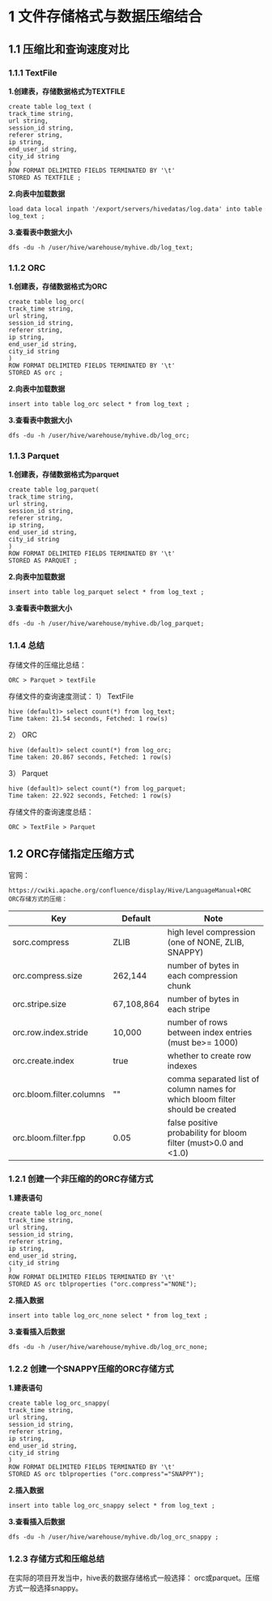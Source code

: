 # 1 文件存储格式与数据压缩结合

## 1.1 压缩比和查询速度对比

### 1.1.1 TextFile
**1.创建表，存储数据格式为TEXTFILE**
``` 
create table log_text (
track_time string,
url string,
session_id string,
referer string,
ip string,
end_user_id string,
city_id string
)
ROW FORMAT DELIMITED FIELDS TERMINATED BY '\t'
STORED AS TEXTFILE ;
```

**2.向表中加载数据**
```
load data local inpath '/export/servers/hivedatas/log.data' into table log_text ;
```

**3.查看表中数据大小**
``` 
dfs -du -h /user/hive/warehouse/myhive.db/log_text;
```

### 1.1.2 ORC
**1.创建表，存储数据格式为ORC**
``` 
create table log_orc(
track_time string,
url string,
session_id string,
referer string,
ip string,
end_user_id string,
city_id string
)
ROW FORMAT DELIMITED FIELDS TERMINATED BY '\t'
STORED AS orc ;
```

**2.向表中加载数据**
``` 
insert into table log_orc select * from log_text ;
```

**3.查看表中数据大小**
``` 
dfs -du -h /user/hive/warehouse/myhive.db/log_orc;
```

### 1.1.3 Parquet
**1.创建表，存储数据格式为parquet**
``` 
create table log_parquet(
track_time string,
url string,
session_id string,
referer string,
ip string,
end_user_id string,
city_id string
)
ROW FORMAT DELIMITED FIELDS TERMINATED BY '\t'
STORED AS PARQUET ;
```

**2.向表中加载数据**
``` 
insert into table log_parquet select * from log_text ;
```

**3.查看表中数据大小**
``` 
dfs -du -h /user/hive/warehouse/myhive.db/log_parquet;
```

### 1.1.4 总结
存储文件的压缩比总结：
``` 
ORC > Parquet > textFile
```

存储文件的查询速度测试：
1） TextFile
``` 
hive (default)> select count(*) from log_text;
Time taken: 21.54 seconds, Fetched: 1 row(s)
```

2） ORC
``` 
hive (default)> select count(*) from log_orc;
Time taken: 20.867 seconds, Fetched: 1 row(s)
```

3） Parquet
``` 
hive (default)> select count(*) from log_parquet; 
Time taken: 22.922 seconds, Fetched: 1 row(s)
```

存储文件的查询速度总结：
``` 
ORC > TextFile > Parquet
```

## 1.2 ORC存储指定压缩方式
官网： 
``` 
https://cwiki.apache.org/confluence/display/Hive/LanguageManual+ORC ORC存储方式的压缩：
```

| Key | Default | Note  
| --- | --- | ---
| sorc.compress   | ZLIB    | high level compression (one of NONE, ZLIB, SNAPPY)
| orc.compress.size   | 262,144 | number of bytes in each compression chunk
| orc.stripe.size | 67,108,864  | number of bytes in each stripe
| orc.row.index.stride    | 10,000  | number of rows between index entries (must be>= 1000)
| orc.create.index    | true    | whether to create row indexes
| orc.bloom.filter.columns    | ""  | comma separated list of column names for which bloom filter should be created
| orc.bloom.filter.fpp    | 0.05    | false positive probability for bloom filter (must>0.0 and <1.0)

### 1.2.1 创建一个非压缩的的ORC存储方式
**1.建表语句**
``` 
create table log_orc_none(
track_time string,
url string,
session_id string,
referer string,
ip string,
end_user_id string,
city_id string
)
ROW FORMAT DELIMITED FIELDS TERMINATED BY '\t'
STORED AS orc tblproperties ("orc.compress"="NONE");
```

**2.插入数据**
``` 
insert into table log_orc_none select * from log_text ;
```

**3.查看插入后数据**
``` 
dfs -du -h /user/hive/warehouse/myhive.db/log_orc_none;
```

### 1.2.2 创建一个SNAPPY压缩的ORC存储方式
**1.建表语句**
``` 
create table log_orc_snappy(
track_time string,
url string,
session_id string,
referer string,
ip string,
end_user_id string,
city_id string
)
ROW FORMAT DELIMITED FIELDS TERMINATED BY '\t'
STORED AS orc tblproperties ("orc.compress"="SNAPPY");
```

**2.插入数据**
``` 
insert into table log_orc_snappy select * from log_text ;
```

**3.查看插入后数据**
``` 
dfs -du -h /user/hive/warehouse/myhive.db/log_orc_snappy ;
```

### 1.2.3 存储方式和压缩总结
在实际的项目开发当中，hive表的数据存储格式一般选择： orc或parquet。压缩方式一般选择snappy。